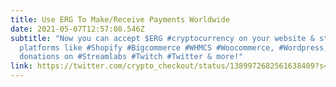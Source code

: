 ```yaml
---
title: Use ERG To Make/Receive Payments Worldwide
date: 2021-05-07T12:57:08.546Z
subtitle: "Now you can accept $ERG #cryptocurrency on your website & store
  platforms like #Shopify #Bigcommerce #WHMCS #Woocommerce, #Wordpress, & as
  donations on #Streamlabs #Twitch #Twitter & more!"
link: https://twitter.com/crypto_checkout/status/1389972682561638409?s=20
---
```

